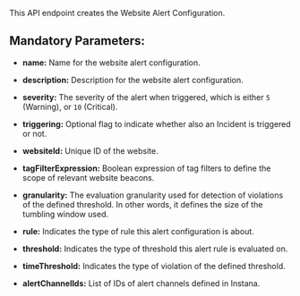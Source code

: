 This API endpoint creates the Website Alert Configuration.

## Mandatory Parameters:

- **name:** Name for the website alert configuration.

- **description:** Description for the website alert configuration.

- **severity:** The severity of the alert when triggered, which is either `5` (Warning), or `10` (Critical).

- **triggering:** Optional flag to indicate whether also an Incident is triggered or not.

- **websiteId:** Unique ID of the website.

- **tagFilterExpression:** Boolean expression of tag filters to define the scope of relevant website beacons.

- **granularity:** The evaluation granularity used for detection of violations of the defined threshold. In other words, it defines the size of the tumbling window used.

- **rule:** Indicates the type of rule this alert configuration is about.

- **threshold:** Indicates the type of threshold this alert rule is evaluated on.

- **timeThreshold:** Indicates the type of violation of the defined threshold.

- **alertChannelIds:** List of IDs of alert channels defined in Instana.
